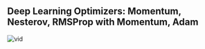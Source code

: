 ## Deep Learning Optimizers: Momentum, Nesterov, RMSProp with Momentum, Adam

![vid](https://github.com/user-attachments/assets/5e5562d4-e5a1-4637-bf54-2ce4651c76fd)
